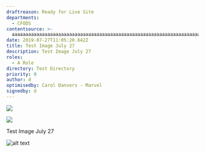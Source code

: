 ```yaml
---
draftreason: Ready for Live Site
departments:
  - CFODS
contentsource: >-
  aaaaaaaaaaaaaaaaaaaaaaaaaaaaaaaaaaaaaaaaaaaaaaaaaaaaaaaaaaaaaaaaaaaaaaaaaaaaaaaaaaaaaaaaaaaaaaaaaaaaaaaaaaaaaaaaaaaaaaaaaaaaaaaaaaaaaaaaaaaaaaaaaaaaaaaaaaaaaaaaaaaaaaaaaaaaaaaaaaaaaaaaaaaaaaaaaaaaaaaaaaaaaaaaaaaaaaaaaaaaaaaaaaaaaaaaaaaaaaaaaaaaaaaaaaaaaaaaaaaaaaaaaaaaaaaaaaaaaaaaaaaaaaaaaaaaaaaaaaa
date: 2019-07-27T11:05:20.642Z
title: Test Image July 27
description: Test Image July 27
roles:
  - A Role
directory: Test Directory
priority: 0
author: d
optimisedby: Carol Danvers - Marvel
signedby: d
---
```

![](/assets/nature_image1.jpeg)

![](/assets/nature_image1.jpeg)

Test Image July 27

![alt text](/assets/screenshot-2019-07-27-at-12.06.15.png "Title")
